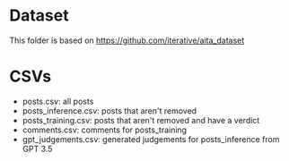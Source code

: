 # Dataset

This folder is based on https://github.com/iterative/aita_dataset

# CSVs
 - posts.csv: all posts
 - posts_inference.csv: posts that aren't removed
 - posts_training.csv: posts that aren't removed and have a verdict
 - comments.csv: comments for posts_training
 - gpt_judgements.csv: generated judgements for posts_inference from GPT 3.5
